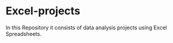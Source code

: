 # Excel-projects
In this Repository it consists of data analysis projects using Excel Spreadsheets.
